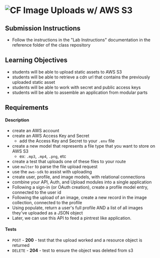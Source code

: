 ![CF](http://i.imgur.com/7v5ASc8.png) Image Uploads w/ AWS S3
===

## Submission Instructions
  * Follow the instructions in the "Lab Instructions" documentation in the reference folder of the class repository
  

## Learning Objectives  
* students will be able to upload static assets to AWS S3
* students will be able to retrieve a cdn url that contains the previously uploaded static asset
* students will be able to work with secret and public access keys
* students will be able to assemble an application from modular parts

## Requirements

#### Description
* create an AWS account
* create an AWS Access Key and Secret
  * add the Access Key and Secret to your `.env` file
* create a new model that represents a file type that you want to store on AWS S3
  * ex: `.mp3`, `.mp4`, `.png`, etc
* create a test that uploads one of these files to your route
* use `multer` to parse the file upload request
* use the `aws-sdk` to assist with uploading
* create user, profile, and image models, with relational connections
* combine your API, Auth, and Upload modules into a single application
* Following a sign-in (or OAuth creation), create a profile model entry, connected to the user id
* Following the upload of an image, create a new record in the image collection, connected to the profile
* Using populate, return a user's full profile AND a list of all images they've uploaded as a JSON object
* Later, we can use this API to feed a pintrest like application. 

#### Tests
* `POST` - **200** - test that the upload worked and a resource object is returned
* `DELETE` - **204** - test to ensure the object was deleted from s3

